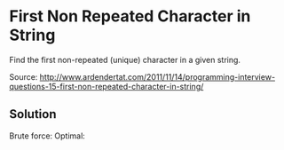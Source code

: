 # First Non Repeated Character in String

Find the first non-repeated (unique) character in a given string.

Source: http://www.ardendertat.com/2011/11/14/programming-interview-questions-15-first-non-repeated-character-in-string/

## Solution

Brute force: 
Optimal: 
